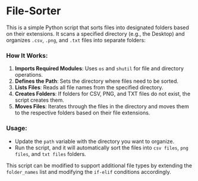 # File-Sorter

This is a simple Python script that sorts files into designated folders based on their extensions. It scans a specified directory (e.g., the Desktop) and organizes `.csv`, `.png`, and `.txt` files into separate folders:  

### **How It Works:**
1. **Imports Required Modules**: Uses `os` and `shutil` for file and directory operations.  
2. **Defines the Path**: Sets the directory where files need to be sorted.  
3. **Lists Files**: Reads all file names from the specified directory.  
4. **Creates Folders**: If folders for CSV, PNG, and TXT files do not exist, the script creates them.  
5. **Moves Files**: Iterates through the files in the directory and moves them to the respective folders based on their file extensions.  

### **Usage:**
- Update the `path` variable with the directory you want to organize.  
- Run the script, and it will automatically sort the files into `csv files`, `png files`, and `txt files` folders.  

This script can be modified to support additional file types by extending the `folder_names` list and modifying the `if-elif` conditions accordingly.

